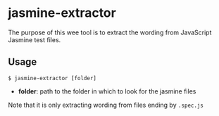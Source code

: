 jasmine-extractor
=================
The purpose of this wee tool is to extract the wording from JavaScript Jasmine test files.

## Usage
```
$ jasmine-extractor [folder]
```

 - **folder**: path to the folder in which to look for the jasmine files

Note that it is only extracting wording from files ending by `.spec.js`

